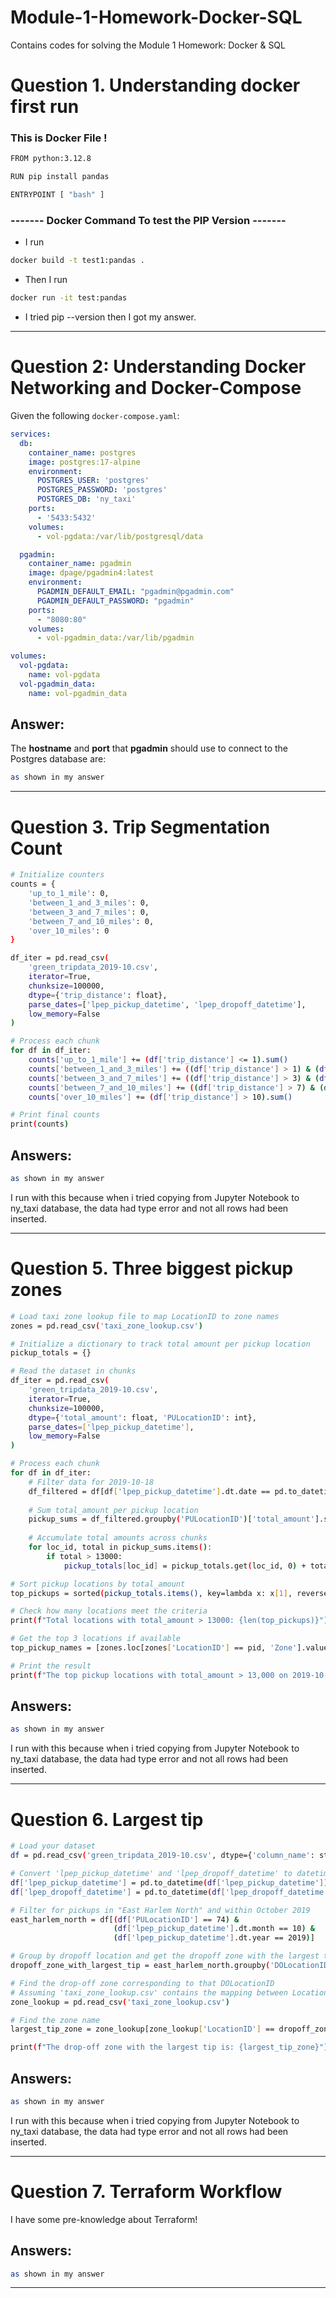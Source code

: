 # Module-1-Homework-Docker-SQL
Contains codes for solving the Module 1 Homework: Docker &amp; SQL

# Question 1. Understanding docker first run

### This is Docker File !
```bash
FROM python:3.12.8

RUN pip install pandas

ENTRYPOINT [ "bash" ]
```

### ------- Docker Command To test the PIP Version -------

- I run 
```bash
docker build -t test1:pandas .
```
- Then I run
```bash
docker run -it test:pandas
```
- I tried pip --version then I got my answer.

------------------------------------------------------------------------------------------------------

# Question 2: Understanding Docker Networking and Docker-Compose

Given the following `docker-compose.yaml`:

```yaml
services:
  db:
    container_name: postgres
    image: postgres:17-alpine
    environment:
      POSTGRES_USER: 'postgres'
      POSTGRES_PASSWORD: 'postgres'
      POSTGRES_DB: 'ny_taxi'
    ports:
      - '5433:5432'
    volumes:
      - vol-pgdata:/var/lib/postgresql/data

  pgadmin:
    container_name: pgadmin
    image: dpage/pgadmin4:latest
    environment:
      PGADMIN_DEFAULT_EMAIL: "pgadmin@pgadmin.com"
      PGADMIN_DEFAULT_PASSWORD: "pgadmin"
    ports:
      - "8080:80"
    volumes:
      - vol-pgadmin_data:/var/lib/pgadmin  

volumes:
  vol-pgdata:
    name: vol-pgdata
  vol-pgadmin_data:
    name: vol-pgadmin_data
```

## Answer:
The **hostname** and **port** that **pgadmin** should use to connect to the Postgres database are:
```bash
as shown in my answer
```

------------------------------------------------------------------------------------------------------

# Question 3. Trip Segmentation Count

```bash
# Initialize counters
counts = {
    'up_to_1_mile': 0,
    'between_1_and_3_miles': 0,
    'between_3_and_7_miles': 0,
    'between_7_and_10_miles': 0,
    'over_10_miles': 0
}

df_iter = pd.read_csv(
    'green_tripdata_2019-10.csv',
    iterator=True,
    chunksize=100000,
    dtype={'trip_distance': float},
    parse_dates=['lpep_pickup_datetime', 'lpep_dropoff_datetime'],
    low_memory=False
)

# Process each chunk
for df in df_iter:
    counts['up_to_1_mile'] += (df['trip_distance'] <= 1).sum()
    counts['between_1_and_3_miles'] += ((df['trip_distance'] > 1) & (df['trip_distance'] <= 3)).sum()
    counts['between_3_and_7_miles'] += ((df['trip_distance'] > 3) & (df['trip_distance'] <= 7)).sum()
    counts['between_7_and_10_miles'] += ((df['trip_distance'] > 7) & (df['trip_distance'] <= 10)).sum()
    counts['over_10_miles'] += (df['trip_distance'] > 10).sum()

# Print final counts
print(counts)
```

## Answers:
```bash
as shown in my answer
```

I run with this because when i tried copying from Jupyter Notebook to ny_taxi database, the data had type error and not all rows had been inserted.

------------------------------------------------------------------------------------------------------

# Question 5. Three biggest pickup zones

```bash
# Load taxi zone lookup file to map LocationID to zone names
zones = pd.read_csv('taxi_zone_lookup.csv')

# Initialize a dictionary to track total amount per pickup location
pickup_totals = {}

# Read the dataset in chunks
df_iter = pd.read_csv(
    'green_tripdata_2019-10.csv',
    iterator=True,
    chunksize=100000,
    dtype={'total_amount': float, 'PULocationID': int},
    parse_dates=['lpep_pickup_datetime'],
    low_memory=False
)

# Process each chunk
for df in df_iter:
    # Filter data for 2019-10-18
    df_filtered = df[df['lpep_pickup_datetime'].dt.date == pd.to_datetime('2019-10-18').date()]
    
    # Sum total_amount per pickup location
    pickup_sums = df_filtered.groupby('PULocationID')['total_amount'].sum()
    
    # Accumulate total amounts across chunks
    for loc_id, total in pickup_sums.items():
        if total > 13000:
            pickup_totals[loc_id] = pickup_totals.get(loc_id, 0) + total

# Sort pickup locations by total_amount
top_pickups = sorted(pickup_totals.items(), key=lambda x: x[1], reverse=True)

# Check how many locations meet the criteria
print(f"Total locations with total_amount > 13000: {len(top_pickups)}")

# Get the top 3 locations if available
top_pickup_names = [zones.loc[zones['LocationID'] == pid, 'Zone'].values[0] for pid, _ in top_pickups[:3]]

# Print the result
print(f"The top pickup locations with total_amount > 13,000 on 2019-10-18 were: {', '.join(top_pickup_names)}")
```

## Answers:
```bash
as shown in my answer
```

I run with this because when i tried copying from Jupyter Notebook to ny_taxi database, the data had type error and not all rows had been inserted.

------------------------------------------------------------------------------------------------------

# Question 6. Largest tip

```bash
# Load your dataset
df = pd.read_csv('green_tripdata_2019-10.csv', dtype={'column_name': str}, low_memory=False)

# Convert 'lpep_pickup_datetime' and 'lpep_dropoff_datetime' to datetime if not already
df['lpep_pickup_datetime'] = pd.to_datetime(df['lpep_pickup_datetime'])
df['lpep_dropoff_datetime'] = pd.to_datetime(df['lpep_dropoff_datetime'])

# Filter for pickups in "East Harlem North" and within October 2019
east_harlem_north = df[(df['PULocationID'] == 74) & 
                       (df['lpep_pickup_datetime'].dt.month == 10) & 
                       (df['lpep_pickup_datetime'].dt.year == 2019)]

# Group by dropoff location and get the dropoff zone with the largest tip
dropoff_zone_with_largest_tip = east_harlem_north.groupby('DOLocationID')['tip_amount'].max().idxmax()

# Find the drop-off zone corresponding to that DOLocationID
# Assuming 'taxi_zone_lookup.csv' contains the mapping between LocationID and Zone
zone_lookup = pd.read_csv('taxi_zone_lookup.csv')

# Find the zone name
largest_tip_zone = zone_lookup[zone_lookup['LocationID'] == dropoff_zone_with_largest_tip]['Zone'].values[0]

print(f"The drop-off zone with the largest tip is: {largest_tip_zone}")
```

## Answers:
```bash
as shown in my answer
```

I run with this because when i tried copying from Jupyter Notebook to ny_taxi database, the data had type error and not all rows had been inserted.

------------------------------------------------------------------------------------------------------

# Question 7. Terraform Workflow

I have some pre-knowledge about Terraform!

## Answers:
```bash
as shown in my answer
```

------------------------------------------------------------------------------------------------------


